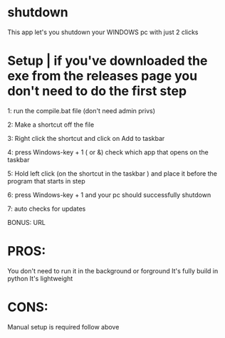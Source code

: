 # shutdown
This app let's you shutdown your WINDOWS pc with just 2 clicks


# Setup    |    if you've downloaded the exe from the releases page you don't need to do the first step 


1: run the compile.bat file (don't need admin privs)

2: Make a shortcut off the file

3: Right click the shortcut and click on Add to taskbar

4: press Windows-key + 1 ( or &) check which app that opens on the taskbar

5: Hold left click (on the shortcut in the taskbar ) and place it before the program that starts in step

6: press Windows-key + 1 and your pc should successfully shutdown

7: auto checks for updates

BONUS: URL 

# PROS:
You don't need to run it in the background or forground
It's fully build in python
It's lightweight


# CONS:
Manual setup is required follow above
